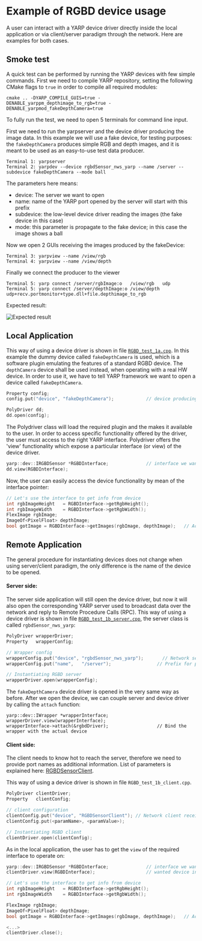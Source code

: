 # Example of RGBD device usage


A user can interact with a YARP device driver directly inside the local application or via client/server paradigm through the network. Here are examples for both cases.

## Smoke test

A quick test can be performed by running the YARP devices with few simple commands. First we need to compile YARP repository, setting the following CMake flags to `true` in order to compile all required modules:

```
cmake .. -DYARP_COMPILE_GUIS=true -DENABLE_yarppm_depthimage_to_rgb=true -DENABLE_yarpmod_fakeDepthCamera=true
```

To fully run the test, we need to open 5 terminals for command line input.

First we need to run the yarpserver and the device driver producing the image data.
In this example we will use a fake device, for testing purposes: the `fakeDepthCamera` produces simple RGB and depth images, and it is meant to be used as an easy-to-use test data producer.

```
Terminal 1: yarpserver
Terminal 2: yarpdev --device rgbdSensor_nws_yarp --name /server --subdevice fakeDepthCamera --mode ball
```
The parameters here means:
- device: The server we want to open
- name: name of the YARP port opened by the server will start with this prefix
- subdevice: the low-level device driver reading the images (the fake device in this case)
- mode: this parameter is propagate to the fake device; in this case the image shows a ball


Now we open 2 GUIs receiving the images produced by the fakeDevice:
```
Terminal 3: yarpview --name /view/rgb
Terminal 4: yarpview --name /view/depth
```

Finally we connect the producer to the viewer
```
Terminal 5: yarp connect /server/rgbImage:o   /view/rgb   udp
Terminal 5: yarp connect /server/depthImage:o /view/depth udp+recv.portmonitor+type.dll+file.depthimage_to_rgb
```

Expected result:

![Expected result](ExpectedResult.png)


## Local Application

This way of using a device driver is shown in file [`RGBD_test_1a.cpp`](RGBD_test_1a.cpp).
In this example the dummy device called `fakeDepthCamera` is used, which is a software plugin emulating the features of a standard RGBD device. The `depthCamera` device shall be used instead, when operating with a real HW device.
In order to use it, we have to tell YARP framework we want to open a device called `fakeDepthCamera`.

``` c++
Property config;
config.put("device", "fakeDepthCamera");            // device producing (fake) data

PolyDriver dd;
dd.open(config);
```

The Polydriver class will load the required plugin and the makes it available to the user.
In order to access specific functionality offered by the driver, the user must access to the right YARP interface.
Polydriver offers the 'view' functionality which expose a particular interface (or view) of the device driver.

``` c++
yarp::dev::IRGBDSensor *RGBDInterface;              // interface we want to use
dd.view(RGBDInterface);
```
Now, the user can easily access the device functionality by mean of the interface pointer:

``` c++
// Let's use the interface to get info from device
int rgbImageHeight   = RGBDInterface->getRgbHeight();
int rgbImageWidth    = RGBDInterface->getRgbWidth();
FlexImage rgbImage;
ImageOf<PixelFloat> depthImage;
bool gotImage = RGBDInterface->getImages(rgbImage, depthImage);   // Acquire both images
```

## Remote Application


The general procedure for instantiating devices does not change when using server/client paradigm, the only difference is the name of the device to be opened.

#### Server side:
The server side application will still open the device driver, but now it will also open the corresponding YARP server used to broadcast data over the network and reply to Remote Procedure Calls (RPC).
This way of using a device driver is shown in file [`RGBD_test_1b_server.cpp`](RGBD_test_1b_server.cpp), the server class is called `rgbdSensor_nws_yarp`:

``` c++
PolyDriver wrapperDriver;
Property   wrapperConfig;

// Wrapper config
wrapperConfig.put("device", "rgbdSensor_nws_yarp");       // Network server broadcasting data through network
wrapperConfig.put("name",   "/server");                 // Prefix for port names opened by the YARP server

// Instantiating RGBD server
wrapperDriver.open(wrapperConfig);
```

The `fakeDepthCamera` device driver is opened in the very same way as before. After we open the device, we can couple server and device driver by calling the `attach` function:

```
yarp::dev::IWrapper *wrapperInterface;
wrapperDriver.view(wrapperInterface);
wrapperInterface->attach(&rgbdDriver);                  // Bind the wrapper with the actual device
```

#### Client side:

The client needs to know hot to reach the server, therefore we need to provide port names as additional information.
List of parameters is explained here:  [RGBDSensorClient](http://www.yarp.it/classyarp_1_1dev_1_1RGBDSensorClient.html).

This way of using a device driver is shown in file `RGBD_test_1b_client.cpp`.

``` C++
PolyDriver clientDriver;
Property   clientConfig;

// client configuration
clientConfig.put("device", "RGBDSensorClient"); // Network client receiving data from YARP network
clientConfig.put(<paramName>, <paramValue>);

// Instantiating RGBD client
clientDriver.open(clientConfig);
```


As in the local application, the user has to get the `view` of the required interface to operate on:

``` C++
yarp::dev::IRGBDSensor *RGBDInterface;              // interface we want to use
clientDriver.view(RGBDInterface);                   // wanted device interface

// Let's use the interface to get info from device
int rgbImageHeight   = RGBDInterface->getRgbHeight();
int rgbImageWidth    = RGBDInterface->getRgbWidth();

FlexImage rgbImage;
ImageOf<PixelFloat> depthImage;
bool gotImage = RGBDInterface->getImages(rgbImage, depthImage);   // Acquire both images

<...>
clientDriver.close();
```
